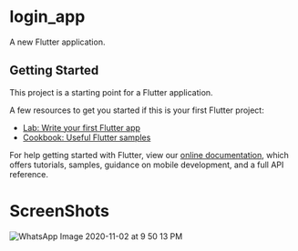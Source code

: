 # login_app

A new Flutter application.

## Getting Started

This project is a starting point for a Flutter application.

A few resources to get you started if this is your first Flutter project:

- [Lab: Write your first Flutter app](https://flutter.dev/docs/get-started/codelab)
- [Cookbook: Useful Flutter samples](https://flutter.dev/docs/cookbook)

For help getting started with Flutter, view our
[online documentation](https://flutter.dev/docs), which offers tutorials,
samples, guidance on mobile development, and a full API reference.

# ScreenShots

![WhatsApp Image 2020-11-02 at 9 50 13 PM](https://user-images.githubusercontent.com/73787635/97895353-7e1a2380-1d55-11eb-976e-750de47656fb.jpeg)


